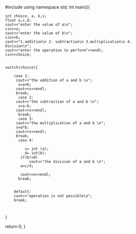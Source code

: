 #include<iostream>
using namespace std;
int main(){

    int choice, a, b,s;
    float o,c,d;
    cout<<"enter the value of a\n";
    cin>>a;
    cout<<"enter the value of b\n";
    cin>>b;
    cout<<"1.addition\n 2. subtraction\n 3.multiplication\n 4. division\n";
    cout<<"enter the operation to perform"<<endl;
    cin>>choice;


    switch(choice){

        case 1:
         cout<<"the addition of a and b \n";
          s=a+b;
         cout<<s<<endl;
         break;
          case 2:
         cout<<"the subtraction of a and b \n";
          s=a-b;
         cout<<s<<endl;
          break;
          case 3:
         cout<<"the multiplication of a and b \n";
         s=a*b;
         cout<<s<<endl;
         break;
          case 4:
            
             c= int (a);
             d= int(b);
           if(b!=0)
               cout<<"the division of a and b \n";
           o=c/d;
           
           cout<<o<<endl;
          break;
       
       
        default:
        cout<<"operation is not possible\n";
        break;

         

    }
    
return 0;
}


